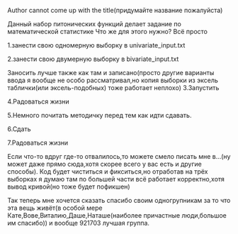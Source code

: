 Author cannot come up with the title(придумайте название пожалуйста)

Данный набор питонических функций делает задание по математической статистике
Что же для этого нужно?
Всё просто

1.занести свою одномерную выборку в univariate_input.txt

2.занести свою двумерную выборку в bivariate_input.txt

Заносить лучше также как там и записано(просто другие варианты ввода я вообще не особо рассматривал,но копия выборки из эксель таблички(или эксель-подобных) тоже работает неплохо)
3.Запустить

4.Радоваться жизни

5.Немного почитать методичку перед тем как идти сдавать.

6.Сдать

7.Радоваться жизни

Если что-то вдруг где-то отвалилось,то можете смело писать мне в...(ну может даже прямо сюда,хотя скорее всего у вас есть и другие способы).
Код будет чиститься и фикситься,но отработав на трёх выборках я думаю там по большей части всё работает корректно,хотя вывод кривой(но тоже будет пофикшен)

Так теперь мне хочется сказать спасибо своим одногрупникам за то что эта вещь живёт(в особой мере Кате,Вове,Виталию,Даше,Наташе(наиболее причастные люди,большое им спасибо)) и вообще 921703 лучшая группа.

